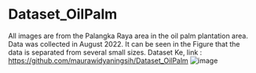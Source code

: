 # Dataset_OilPalm
All images are from the Palangka Raya area in the oil palm plantation area. Data was collected in August 2022. It can be seen 
in the Figure that the data is separated from several small sizes.
Dataset Ke,  link : https://github.com/maurawidyaningsih/Dataset_OilPalm
![image](https://github.com/maurawidyaningsih/Dataset_OilPalm/assets/139546451/9009f47b-6197-453c-a99a-87163617c235)

